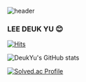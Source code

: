 ![header](https://capsule-render.vercel.app/api?type=Waving&color=auto&height=300&section=header&text=DeukYu'sGitHub&fontSize=50)
### LEE DEUK YU 😊

[![Hits](https://hits.seeyoufarm.com/api/count/incr/badge.svg?url=https%3A%2F%2Fgithub.com%2FDeukYu&count_bg=%2379C83D&title_bg=%23A5C4FF&icon=&icon_color=%23E7E7E7&title=hits&edge_flat=true)](https://hits.seeyoufarm.com)

![DeukYu's GitHub stats](https://github-readme-stats.vercel.app/api?username=DeukYu&show_icons=true&theme=transparent)

[![Solved.ac Profile](http://mazassumnida.wtf/api/v2/generate_badge?boj=ldy8070)](https://solved.ac/ldy8070/)

<!--
**DeukYu/DeukYu** is a ✨ _special_ ✨ repository because its `README.md` (this file) appears on your GitHub profile.

Here are some ideas to get you started:

- 🔭 I’m currently working on ...
- 🌱 I’m currently learning ...
- 👯 I’m looking to collaborate on ...
- 🤔 I’m looking for help with ...
- 💬 Ask me about ...
- 📫 How to reach me: ...
- 😄 Pronouns: ...
- ⚡ Fun fact: ...
-->
